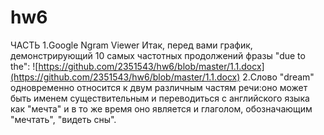 # hw6
ЧАСТЬ 1.Google Ngram Viewer
Итак, перед вами график, демонстрирующий 10 самых частотных продолжений фразы "due to the":
![https://github.com/2351543/hw6/blob/master/1.1.docx](https://github.com/2351543/hw6/blob/master/1.1.docx)
2.Слово "dream" одновременно относится к двум различным частям речи:оно может быть именем существительным и переводиться с английского языка как "мечта" и в то же время оно является и глаголом, обозначающим "мечтать", "видеть сны".
![]()
